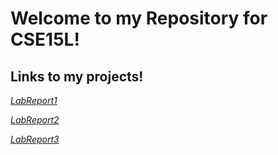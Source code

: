 # Welcome to my Repository for CSE15L!
## Links to my projects!
*[LabReport1](https://github.com/michaelndiaz/cse15l-lab-reports/blob/182f4b119d64fa363d27dd3c4320d38baeea710f/lab-report-1-week-2.md)*

*[LabReport2](lab-report-2-week-4.html)*

*[LabReport3](lab-report-3-week-6.html)*
